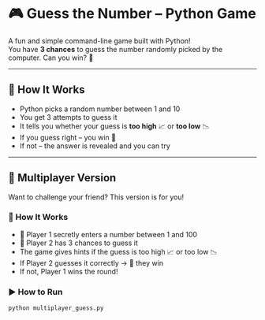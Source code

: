 # 🎮 Guess the Number – Python Game

A fun and simple command-line game built with Python!  
You have **3 chances** to guess the number randomly picked by the computer. Can you win? 🤔

---

## 🚀 How It Works

- Python picks a random number between 1 and 10
- You get 3 attempts to guess it
- It tells you whether your guess is **too high** 📈 or **too low** 📉
- If you guess right – you win 🎉  
- If not – the answer is revealed and you can try 





---

## 👥 Multiplayer Version

Want to challenge your friend? This version is for you!

### 🧠 How It Works

- 👤 Player 1 secretly enters a number between 1 and 100  
- 👤 Player 2 has 3 chances to guess it  
- The game gives hints if the guess is too high 📈 or too low 📉  
- If Player 2 guesses it correctly → 🎉 they win  
- If not, Player 1 wins the round!

### ▶️ How to Run

```bash
python multiplayer_guess.py









